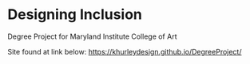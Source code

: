 # Designing Inclusion

Degree Project for Maryland Institute College of Art 

Site found at link below:
https://khurleydesign.github.io/DegreeProject/
